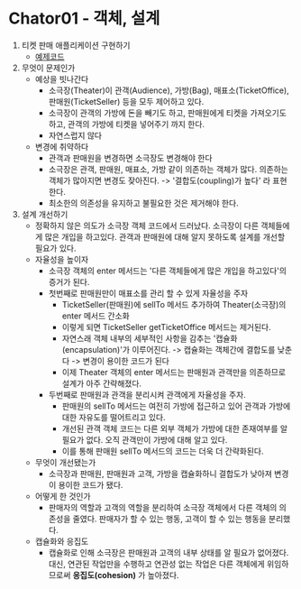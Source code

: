 # Chator01 - 객체, 설계

1. 티켓 판매 애플리케이션 구현하기
   * [예제코드](https://github.com/Eechul/book_object/tree/main/src/main/java/chapter01/ticket)
2. 무엇이 문제인가
   * 예상을 빗나간다
      * 소극장(Theater)이 관객(Audience), 가방(Bag), 매표소(TicketOffice), 판매원(TicketSeller) 등을 모두 제어하고 있다.
      * 소극장이 관객의 가방에 돈을 빼기도 하고, 판매원에게 티켓을 가져오기도 하고, 관객의 가방에 티켓을 넣어주기 까지 한다.
      * 자연스럽지 않다
   * 변경에 취약하다
      * 관객과 판매원을 변경하면 소극장도 변경해야 한다
      * 소극장은 관객, 판매원, 매표소, 가방 같이 의존하는 객체가 많다. 의존하는 객체가 많아지면 변경도 잦아진다. -> '결합도(coupling)가 높다' 라 표현한다. 
      * 최소한의 의존성을 유지하고 불필요한 것은 제거해야 한다.
3. 설계 개선하기
    * 정확하지 않은 의도가 소극장 객체 코드에서 드러났다. 소극장이 다른 객체들에게 많은 개입을 하고있다. 관객과 판매원에 대해 알지 못하도록 설계를 개선할 필요가 있다.
    * 자율성을 높이자
      * 소극장 객체의 enter 메서드는 '다른 객체들에게 많은 개입을 하고있다'의 증거가 된다.
      * 첫번째로 판매원만이 매표소를 관리 할 수 있게 자율성을 주자
        * TicketSeller(판매원)에 sellTo 메서드 추가하여 Theater(소극장)의 enter 메서드 간소화
        * 이렇게 되면 TicketSeller getTicketOffice 메서드는 제거된다.
        * 자연스래 객체 내부의 세부적인 사항을 감추는 '캡슐화(encapsulation)'가 이루어진다. -> 캡슐화는 객체간에 결합도를 낮춘다 -> 변경이 용이한 코드가 된다 
        * 이제 Theater 객체의 enter 메서드는 판매원과 관객만을 의존하므로 설계가 아주 간략해졌다.
      * 두번째로 판매원과 관객을 분리시켜 관객에게 자율성을 주자.
        * 판매원의 sellTo 메서드는 여전히 가방에 접근하고 있어 관객과 가방에 대한 자유도를 떨어트리고 있다.
        * 개선된 관객 객체 코드는 다른 외부 객체가 가방에 대한 존재여부를 알 필요가 없다. 오직 관객만이 가방에 대해 알고 있다.
        * 이를 통해 판매원 sellTo 메서드의 코드는 더욱 더 간략화된다.
    * 무엇이 개선됐는가
      * 소극장과 판매원, 판매원과 고객, 가방을 캡슐화하니 결합도가 낮아져 변경이 용이한 코드가 됐다.
    * 어떻게 한 것인가
      * 판매자의 역할과 고객의 역할을 분리하여 소극장 객체에서 다른 객체의 의존성을 줄였다. 판매자가 할 수 있는 행동, 고객이 할 수 있는 행동을 분리했다.  
    * 캡슐화와 응집도
      * 캡슐화로 인해 소극장은 판매원과 고객의 내부 상태를 알 필요가 없어졌다. 대신, 연관된 작업만을 수행하고 연관성 없는 작업은 다른 객체에게 위임하므로써 **응집도(cohesion)** 가 높아졌다.

    
    
 
